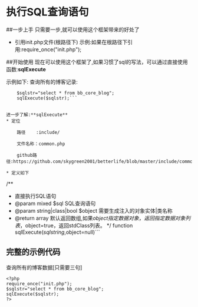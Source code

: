 # 执行SQL查询语句


##一步上手
只需要一步,就可以使用这个框架带来的好处了
* 引用init.php文件(根路径下)
  示例:如果在根路径下引用:require_once("init.php");

##开始使用
现在可以使用这个框架了,如果习惯了sql的写法，可以通过直接使用函数:**sqlExecute**

示例如下:
    查询所有的博客记录:
```
    $sqlstr="select * from bb_core_blog";
    sqlExecute($sqlstr);```


进一步了解:**sqlExecute**
* 定位

    路径    :include/

    文件名称：common.php

    github路径:https://github.com/skygreen2001/betterlife/blob/master/include/common.php

* 定义如下

```
/**
 * 直接执行SQL语句
 * @param mixed $sql SQL查询语句
 * @param string|class|bool $object 需要生成注入的对象实体|类名称
 * @return array 默认返回数组,如果$object指定数据对象，返回指定数据对象列表，$object=true，返回stdClass列表。
 */
function sqlExecute($sqlstring,$object=null)```


## 完整的示例代码

查询所有的博客数据[只需要三句]

```
<?php
require_once("init.php");
$sqlstr="select * from bb_core_blog";
sqlExecute($sqlstr);
?>
```

